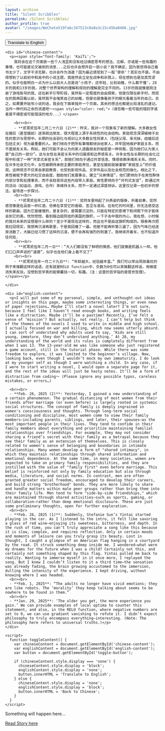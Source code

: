 ```yaml
---
layout: archive
title: "Silent Scribbles"
permalink: /Silent Scribbles/
author_profile: true
avatar: "/images/WeChate519fabc347513c0a8a3c15c45ba0466.jpg"
---
```


<html>
  <head>
    <style>
      #chinese-content {
        display: block;  /* Show Chinese content by default */
      }
      #english-content {
        display: none;  /* Hide English content initially */
      }
    </style>
  </head>
  <body>
    <button id="toggle-button" onclick="toggleContent()">Translate to English</button>
    
    <div id="chinese-content">
      <p><span style="font-family: 'KaiTi';">
        我将会在这个页面放一些个人浅显和没有经过缜密思考的想法、见解，亦或是一些有趣的事情，也可能是论文被拒的消息...之后也许会想开启一部小说？我不确定，因为我觉得自己看书太少了，文字干涉无聊，也许会作为消遣？因为最近感受到了一股’使命‘？其实也不是。不由得想到了以前初中和高中的小说主题，我居然会立足在战争和杀戮上，现在想到也是及其荒谬的。似乎也能明白一点为什么以前大人总是说‘小孩子，还年轻，比较幼稚，什么都不懂’。28岁的我和13岁的我，对整个世界架构的理解和规则的理解是完全不同的。13岁的我就像是刚注册了游戏账号的我，还在新手引导阶段，虽然有一定程度的自由探索，但是仅限在新手村。而现在的我再回看以前，虽然我不会嗤笑自己的幼稚，但是也是像看孩子的眼光看着当年的自己。总之，如果要开始写小说的话，我会在下面单独开一个页面，其余的想法也都是比较凌乱的速记。当作一种代码之余的消遣吧～<span style="color: red;">（请忽略一些可能的错别字或者是不缜密或可能错误的地方...）</span>

        <br><br>
        - **贰零贰伍年二月二十六日 (2)**：昨天，我对一个现象有了新的理解。大多数女性在婚后（甚至婚前）逐渐疏远朋友，很大程度上源于系统性的社会结构。家庭观念深深植根于女性的意识与思想中。长期的社会驯化与规训让大多数女性将家人（包括父母、亲兄妹，结婚后还包括丈夫）视为最重要的人。她们倾向于把所有事情都倾诉给家人，并牢固地维护家庭关系，而不是朋友关系。例如，她们可能不会认为向家人透露朋友的秘密是一种背叛，因为她们认为家人是“自己的一部分”。这与女性在亲密关系中的归属感和边界感有关。许多女性在长期的社会化过程中形成了一种“共享式亲密关系”，即她们倾向于通过共享信息、情感依赖来维系关系。同时，在许多社会文化中，女性被期待承担主要的家庭责任，甚至在婚前就被灌输“家庭至上”的价值观。这种观念不仅来自家庭教育，也受到影视作品、文学作品以及社会规范的强化。相比之下，男性被赋予更大的社交自由度，鼓励他们发展事业、建立“兄弟情谊”，他们更倾向于在男性群体内部分享和处理事务，而不会轻易将这些内容带入家庭。男性更倾向于“并列式友谊”，即通过共同活动（如运动、游戏、合作）来维持关系，而不一定通过深度倾诉。这里仅记录一些初步的想法，留待进一步探讨。
        <br><br>
        - **贰零贰伍年二月二十六日 (1)**：突然车里响起了孙燕姿的银泰，听着前奏，突然感觉像是在品尝一杯红酒，仿佛在享受它的香甜、苦涩与浸润。在匆忙的时间里，你无法感受这样的歌曲，因为它是缓慢的，是复杂的，是需要沉淀的，只能在特定的意境下和闲暇下你才能体会到它的美。恍恍惚惚，看到路边庭院挂的美国的旗帜，一下子击中我的内心，我在想，小时候的我对未来的设想是什么样的？至少不是现在这样的，而且也不是由这旗帜构成的。银泰再次把我拉回现实，我想再沉浸再歌里，于是我回播了一遍。但是不能再听第三遍了，因为气味已经逐渐消散了，大脑已经习惯了这样的沉浸，便不会再有强烈的刺激了。我继续开着车，也不知道开往何处.
        <br><br>
        - **贰零贰伍年二月一日**：“大人们都没有了鲜明的情感，他们就像是机器人一样。他们口口声声说的“道德”，似乎也在他们身上看不见了”
        <br><br>
        - **贰零贰伍年一月二十九日**: “年龄越大，经验越丰富。” 我们可以举出局部最优的例子来推翻这样的话语，还有就是RELU function中，负数为0也可以来推翻这样话，用梯度消失来反驳。没想到哲学真的能够囊括一切，有趣。（注：这里的哲学指的是普世哲理）。 
    </span></p> 
      
    </div>
    
    <div id="english-content">
      <p>I will put some of my personal, simple, and unthought-out ideas or insights on this page, maybe some interesting things, or even news of paper rejections… Maybe I’ll start a novel later? I’m not sure, because I feel like I haven’t read enough books, and writing feels like a distraction. Maybe it’ll be a pastime? Recently, I’ve felt a sense of ‘mission’? But actually, not really. I can’t help but think of the themes of the novels I used to write in middle and high school. I actually focused on war and killing, which now seems utterly absurd. I can sort of understand why adults used to say, ‘Kids are still young, immature, they don’t understand anything.’ At 28, my understanding of the world and its rules is completely different from when I was 13. The 13-year-old me was like someone who just registered a game account, still in the tutorial phase. While there was some freedom to explore, it was limited to the beginner’s village. Now, looking back, even though I wouldn’t mock my own immaturity, I do look at my younger self as though I were watching a child. In any case, if I were to start writing a novel, I would open a separate page for it, and the rest of the ideas will just be hasty notes. It’ll be a form of distraction from coding～ (Please ignore any possible typos, careless mistakes, or errors…)

      <br><br>
      - **Feb. 26, 2025 (2)**: Yesterday, I gained a new understanding of a certain phenomenon. The gradual distancing of most women from their friends after marriage (or even before) is largely rooted in systemic social structures. The concept of family is deeply ingrained in women's consciousness and thoughts. Through long-term social conditioning and discipline, most women come to view their family members—including parents, siblings, and later, their spouses—as the most important people in their lives. They tend to confide in their family members about everything and prioritize maintaining familial relationships over friendships. For example, they may not consider sharing a friend’s secret with their family as a betrayal because they see their family as an extension of themselves. This is closely related to women’s sense of belonging and boundaries in intimate relationships. Many women develop a form of "shared intimacy", in which they maintain relationships through shared information and emotional dependence. At the same time, in many societies, women are expected to take on primary family responsibilities, and they are instilled with the value of "family first" even before marriage. This belief is reinforced not only by family education but also through media, literature, and social norms. In contrast, men are often granted greater social freedom, encouraged to develop their careers, and build strong "brotherhood" bonds. They are more likely to share and handle matters within male peer groups rather than bring them into their family life. Men tend to form "side-by-side friendships," which are maintained through shared activities—such as sports, gaming, or collaboration—rather than deep emotional disclosure. These are just some preliminary thoughts, open for further exploration.
      <br><br>
      - **Feb. 26, 2025 (1)**: Suddenly, Stefanie Sun’s Yintai started playing in the car. As I listened to the intro, it felt like savoring a glass of red wine—enjoying its sweetness, bitterness, and depth. In the rush of time, you can’t truly appreciate a song like this because it is slow, complex, and requires reflection. Only in certain moods and moments of leisure can you truly grasp its beauty. Lost in thought, I caught a glimpse of an American flag hanging in a courtyard by the road. It struck something deep inside me. I wondered—what were my dreams for the future when I was a child? Certainly not this, and certainly not something shaped by this flag. Yintai pulled me back to reality. Wanting to immerse myself in it once more, I replayed the song. But I knew I couldn’t listen to it a third time—the sensation was already fading, the brain growing accustomed to the immersion, dulling the intensity of the experience. I kept driving, without knowing where I was headed.
      <br><br>
      - **Feb. 1, 2025**: “The adults no longer have vivid emotions; they are like robots. The ‘morality’ they keep talking about seems to be nowhere to be found in them.”
      <br><br>
      - **Jan. 29, 2025**: ‘The older you get, the more experience you gain.’ We can provide examples of local optima to counter this statement, and also, in the RELU function, where negative numbers are set to 0, we can use gradient vanishing to refute it. I didn’t expect philosophy to truly encompass everything—interesting. (Note: The philosophy here refers to universal truths.)</p>
    </div>

    <script>
      function toggleContent() {
        var chineseContent = document.getElementById('chinese-content');
        var englishContent = document.getElementById('english-content');
        var button = document.getElementById('toggle-button');

        if (chineseContent.style.display === 'none') {
          chineseContent.style.display = 'block';
          englishContent.style.display = 'none';
          button.innerHTML = 'Translate to English';
        } else {
          chineseContent.style.display = 'none';
          englishContent.style.display = 'block';
          button.innerHTML = 'Back to Chinese';
        }
      }
    </script>
  </body>
</html>

Something will happen here...

[ Read Story here](/Story/)

<section id="comments">
  <script src="https://utteranc.es/client.js"
          repo="RuohanLixyf/RuohanLixyf.github.io"
          issue-term="pathname"
          theme="github-light"
          crossorigin="anonymous"
          async>
  </script>
</section>

